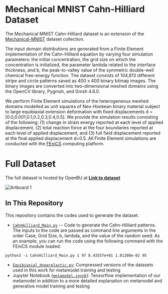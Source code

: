 # Mechanical MNIST Cahn-Hilliard Dataset

The Mechanical MNIST Cahn-Hilliard dataset is an extension of the [Mechanical-MNIST](https://github.com/elejeune11/Mechanical-MNIST) dataset collection. 

The input domain distributions are generated from a Finite Element implementation of the Cahn-Hilliard equation by varying four simulation parameters: the initial concentration, the grid size on which the concentration is initialized, the parameter lambda related to the interface thickness, and b, the peak-to-valley value of the symmetric double-well chemical free-energy function. The dataset consists of 104,813 different stripe and circle patterns saved as 400 x 400 binary bitmap images. The binary images are converted into two-dimensional meshed domains using the OpenCV library, Pygmsh, and Gmsh 4.6.0. 

We perform Finite Element simulations of the heterogeneous meshed domains modelled as unit squares of Neo-Hookean binary material subject to large equibiaxial extension deformation with fixed displacements d = [0.0,0.001,0.1,0.2,0.3,0.4,0.5]. We provide the simulation results consisting of the following: (1) change in strain energy reported at each level of applied displacement, (2) total reaction force at the four boundaries reported at each level of applied displacement, and (3) full field displacement reported at the final applied displacement d=0.5. All Finite Element simulations are conducted with the [FEniCS](https://fenicsproject.org) computing platform.

# Full Dataset

The full dataset is hosted by OpenBU at [**Link to dataset**]()

![Artboard 1]()

## In This Repository
This repository contains the codes used to generate the dataset.
* [`CahnHilliard_Main.py`](CahnHilliard_Main.py) -- Code to generate the Cahn-Hilliard patterns. The inputs to the code are passed as command line arguments in the order Case, Grid Size, b, lambda, and the value of the random seed.
As an example, you can run the code using the following command with the FEniCS module loaded:
```
python3 -i CahnHilliard_Main.py 1 97 8.43557e+01 1.81208e-02 95
```


  
* [`Equibiaxial_Hyperelastic.py`](Equibiaxial_Hyperelastic.py): Compressed versions of the datasets used in this work for metamodel training and testing
* Jupyter Notebook ([`metamodel.ipynb`](metamodel.ipynb)): Tensorflow implementation of our metamodel in addition to a more detailed explanation on metamodel and generative model training and testing



